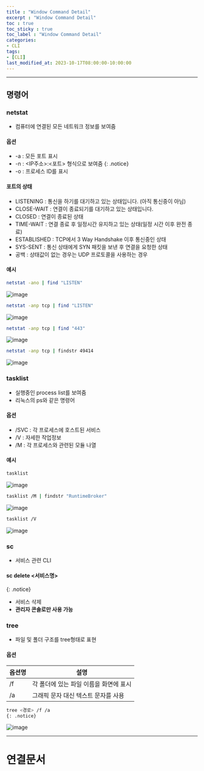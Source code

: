 ```yaml
---
title : "Window Command Detail"
excerpt : "Window Command Detail"
toc : true
toc_sticky : true
toc_label : "Window Command Detail"
categories:
- CLI
tags:
- [CLI]
last_modified_at: 2023-10-17T08:00:00-10:00:00
---
```

  
---
  
## 명령어
  
### netstat
- 컴퓨터에 연결된 모든 네트워크 정보를 보여줌
  
#### 옵션
- -a : 모든 포트 표시
- -n : <IP주소>:<포트> 형식으로 보여줌 
{: .notice}  
-  -o :  프로세스 ID를 표시
  
#### 포트의 상태
- LISTENING : 통신을 하기를 대기하고 있는 상태입니다. (아직 통신중이 아님)
- CLOSE-WAIT : 연결이 종료되기를 대기하고 있는 상태입니다.
- CLOSED : 연결이 종료된 상태
- TIME-WAIT : 연결 종료 후 일정시간 유지하고 있는 상태(일정 시간 이후 완전 종료)
- ESTABLISHED : TCP에서 3 Way Handshake 이후 통신중인 상태
- SYS-SENT : 통신 상태에게 SYN 패킷을 보낸 후 연결을 요청한 상태
- 공백 : 상태값이 없는 경우는 UDP 프로토콜을 사용하는 경우
  
#### 예시
  
```bash
netstat -ano | find "LISTEN"
```
  
![image](../../assets/images/FindListenPort.png)
  
```bash
netstat -anp tcp | find "LISTEN"
```
  
![image](../../assets/images/FindListenTCPPort.png)
  
```bash
netstat -anp tcp | find "443"
```
  
![image](../../assets/images/Find443Port.png)
  
```bash
netstat -anp tcp | findstr 49414
```
  
![image](../../assets/images/FindSpecificPort.png)
  
### tasklist
- 실행중인 process list를 보여줌
- 리눅스의 ps와 같은 명령어
  
#### 옵션
- /SVC : 각 프로세스에 호스트된 서비스
- /V : 자세한 작업정보
- /M : 각 프로세스와 관련된 모듈 나열
  
#### 예시
  
```bash
tasklist
```
  
![image](../../assets/images/Tasklist.png)
  
```bash
tasklist /M | findstr "RuntimeBroker"
```
  
![image](../../assets/images/TaskListRuntimeBroker.png)
  
```bash
tasklist /V
```
  
![image](../../assets/images/TaskListDetails.png)
  
### sc
- 서비스 관련 CLI
  
#### sc delete \<서비스명\> 
{: .notice}  
- 서비스 삭제
- **관리자 콘솔로만 사용 가능**
  
### tree
- 파일 및 폴더 구조를 tree형태로 표현
  
#### 옵션
  
| 옵션명 | 설명                     |
| --- | ---------------------- |
| /f  | 각 폴더에 있는 파일 이름을 화면에 표시 |
| /a  | 그래픽 문자 대신 텍스트 문자를 사용   |  
  
```bash
tree <경로> /f /a 
{: .notice}  
```
  
![image](../../assets/images/TreeResult.png)

---
  
# 연결문서

